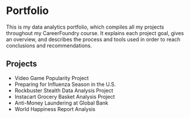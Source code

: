 # Portfolio
This is my data analytics portfolio, which compiles all my projects throughout my CareerFoundry course. It explains each project goal, gives an overview, and describes the process and tools used in order to reach conclusions and recommendations.
## Projects
* Video Game Popularity Project
* Preparing for Influenza Season in the U.S.
* Rockbuster Stealth Data Analysis Project
* Instacart Grocery Basket Analysis Project
* Anti-Money Laundering at Global Bank
* World Happiness Report Analysis
